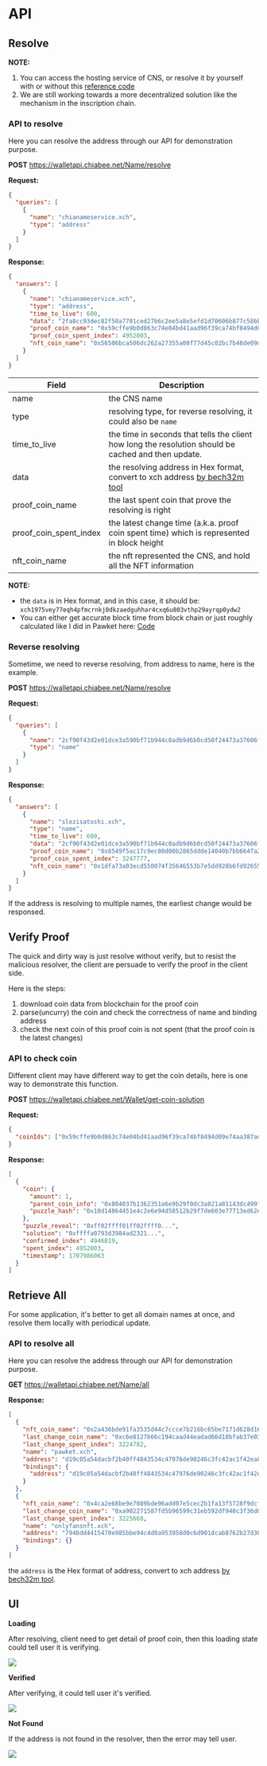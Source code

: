 # API

## Resolve

**NOTE:**

1. You can access the hosting service of CNS, or resolve it by yourself with or without this [reference code](https://github.com/SutuLabs/pawket-api)
2. We are still working towards a more decentralized solution like the mechanism in the inscription chain.

### API to resolve

Here you can resolve the address through our API for demonstration purpose.

**POST** https://walletapi.chiabee.net/Name/resolve

**Request:**

```json
{
  "queries": [
    {
      "name": "chianameservice.xch",
      "type": "address"
    }
  ]
}
```

**Response:**

```json
{
  "answers": [
    {
      "name": "chianameservice.xch",
      "type": "address",
      "time_to_live": 600,
      "data": "2fa8cc93dec82f50a7781ced27b6c2ee5a8e5efd1d70606b877c58bb8545e906",
      "proof_coin_name": "0x59cffe9b0d863c74e04bd41aad96f39ca74bf8494d09e74aa387ad2dbc81086d",
      "proof_coin_spent_index": 4952003,
      "nft_coin_name": "0x56506bca506dc262a27355a08f77d45c02bc7b48de09d1b1ab4d84864bd370df"
    }
  ]
}
```

| Field                  | Description                                                                                                      |
| ---------------------- | ---------------------------------------------------------------------------------------------------------------- |
| name                   | the CNS name                                                                                                     |
| type                   | resolving type, for reverse resolving, it could also be `name`                                                   |
| time_to_live           | the time in seconds that tells the client how long the resolution should be cached and then update.              |
| data                   | the resolving address in Hex format, convert to xch address [by bech32m tool](https://mixch.dev/#/tools/address) |
| proof_coin_name        | the last spent coin that prove the resolving is right                                                            |
| proof_coin_spent_index | the latest change time (a.k.a. proof coin spent time) which is represented in block height                                                      |
| nft_coin_name          | the nft represented the CNS, and hold all the NFT information                                                    |

**NOTE:**

- the `data` is in Hex format, and in this case, it should be: `xch1975vey77eqh4pfmcrnkj0dkzaedguhhar4cxq6u803vthp29ayrqp0ydw2`
- You can either get accurate block time from block chain or just roughly calculated like I did in Pawket here: [Code](https://github.com/SutuLabs/Pawket/blob/master/packages/pawket/src/components/Common/AddressField.vue#L223-L236)

### Reverse resolving

Sometime, we need to reverse resolving, from address to name, here is the example.

**POST** https://walletapi.chiabee.net/Name/resolve

**Request:**

```json
{
  "queries": [
    {
      "name": "2cf90f43d2e01dce3a590bf71b944c0adb9d6b0cd50f24473a37606f9a601378",
      "type": "name"
    }
  ]
}
```

**Response:**

```json
{
  "answers": [
    {
      "name": "slezisatoshi.xch",
      "type": "name",
      "time_to_live": 600,
      "data": "2cf90f43d2e01dce3a590bf71b944c0adb9d6b0cd50f24473a37606f9a601378",
      "proof_coin_name": "0x8549f5ac17c9ec80d00b2865ddde14040b7bb664fa23637cfdb822aead528043",
      "proof_coin_spent_index": 3247777,
      "nft_coin_name": "0x1dfa73a03ecd550074f35646553b7e5dd928b6fd9265597935142ddb62eae62e"
    }
  ]
}
```

If the address is resolving to multiple names, the earliest change would be responsed.

## Verify Proof

The quick and dirty way is just resolve without verify, but to resist the malicious resolver, the client are persuade to verify the proof in the client side.

Here is the steps:

1. download coin data from blockchain for the proof coin
2. parse(uncurry) the coin and check the correctness of name and binding address
3. check the next coin of this proof coin is not spent (that the proof coin is the latest changes)

### API to check coin

Different client may have different way to get the coin details, here is one way to demonstrate this function.

**POST** https://walletapi.chiabee.net/Wallet/get-coin-solution

**Request:**

```json
{
  "coinIds": ["0x59cffe9b0d863c74e04bd41aad96f39ca74bf8494d09e74aa387ad2dbc81086d"]
}
```

**Response:**

```json
[
  {
    "coin": {
      "amount": 1,
      "parent_coin_info": "0x804037b1362351a6e9b29f0dc3a821a81143dc499fd953a1b9573ed95fc4836e",
      "puzzle_hash": "0x10d14864451e4c2e6e94d58512b29f7de603e77713ed62e4b23f1b8af44f3b0d"
    },
    "puzzle_reveal": "0xff02ffff01ff02ffff0...",
    "solution": "0xffffa0793d3984ad2321...",
    "confirmed_index": 4946819,
    "spent_index": 4952003,
    "timestamp": 1707986063
  }
]
```

## Retrieve All

For some application, it's better to get all domain names at once, and resolve them locally with periodical update.

### API to resolve all

Here you can resolve the address through our API for demonstration purpose.

**GET** https://walletapi.chiabee.net/Name/all

**Response:**

```json
[
  {
    "nft_coin_name": "0x2a436bde91fa3535d44c7ccce7b216bc65be7171d628d1624d195a050274fd4b",
    "last_change_coin_name": "0xc6e8127b66c194caad44eadad66d18bfab37e0343a9c2be0be35aada79a9b971",
    "last_change_spent_index": 3224782,
    "name": "pawket.xch",
    "address": "d19c05a54dacbf2b40ff4843534c47976de90246c3fc42ac1f42ea81b434b8ea",
    "bindings": {
      "address": "d19c05a54dacbf2b40ff4843534c47976de90246c3fc42ac1f42ea81b434b8ea"
    }
  },
  {
    "nft_coin_name": "0x4ca2e68be9e7089bde96add07e5cec2b1fa13f5728f9dcfbb5c46d644cb05151",
    "last_change_coin_name": "0xa902271587fd5b96599c31eb592df940c3f36d08289b0d756ad49511de2fb617",
    "last_change_spent_index": 3225668,
    "name": "onlyfansnft.xch",
    "address": "7946dd4415470e985bbe94c4d0a953958d0c6d901dcab8762b27d36160d8462a",
    "bindings": {}
  }
]
```

the `address` is the Hex format of address, convert to xch address [by bech32m tool](https://mixch.dev/#/tools/address).

## UI

**Loading**

After resolving, client need to get detail of proof coin, then this loading state could tell user it is verifying.

![](cns-loading.png)

**Verified**

After verifying, it could tell user it's verified.

![](cns-verified.png)

**Not Found**

If the address is not found in the resolver, then the error may tell user.

![](cns-not-found.png)
